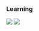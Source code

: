 <h3>Learning</h3>
<img style="display: inline;" src="https://img.shields.io/badge/Java-F80000?style=flat-square&logo=oracle&logoColor=white"/> <img style="display: inline;" src="https://img.shields.io/badge/Kotlin-7F52FF?style=flat-square&logo=kotlin&logoColor=white"/>

<!--
**docteory07/docteory07** is a ✨ _special_ ✨ repository because its `README.md` (this file) appears on your GitHub profile.

Here are some ideas to get you started:

- 🔭 I’m currently working on ...
- 🌱 I’m currently learning ...
- 👯 I’m looking to collaborate on ...
- 🤔 I’m looking for help with ...
- 💬 Ask me about ...
- 📫 How to reach me: ...
- 😄 Pronouns: ...
- ⚡ Fun fact: ...
-->

